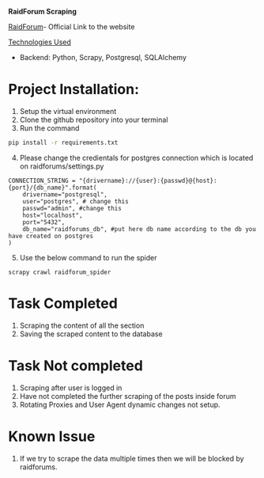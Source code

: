 **RaidForum Scraping**

[RaidForum](http://raidforums.com/)- Official Link to the website

<u>Technologies Used</u>  
- Backend: Python, Scrapy, Postgresql, SQLAlchemy

# Project Installation:
1. Setup the virtual environment
2. Clone the github repository into your terminal
3. Run the command
```bash
pip install -r requirements.txt
```
4. Please change the credientals for postgres connection which is located on raidforums/settings.py
```
CONNECTION_STRING = "{drivername}://{user}:{passwd}@{host}:{port}/{db_name}".format(
    drivername="postgresql",
    user="postgres", # change this
    passwd="admin", #change this
    host="localhost",
    port="5432",
    db_name="raidforums_db", #put here db name according to the db you have created on postgres
)
```
5. Use the below command to run the spider
```
scrapy crawl raidforum_spider
```

# Task Completed
1. Scraping the content of all the section
2. Saving the scraped content to the database

# Task Not completed
1. Scraping after user is logged in
2. Have not completed the further scraping of the posts inside forum
3. Rotating Proxies and User Agent dynamic changes not setup.

# Known Issue
1. If we try to scrape the data multiple times then we will be blocked by raidforums.

